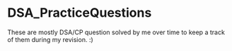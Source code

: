 # DSA_PracticeQuestions
These are mostly DSA/CP question solved by me over time to keep a track of them during my revision. :)
